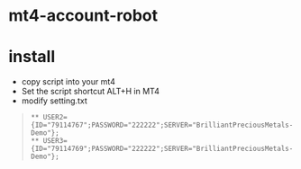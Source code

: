 # mt4-account-robot
install
======
* copy script into your mt4
* Set the script shortcut ALT+H in MT4
* modify setting.txt

>     ** USER2={ID="79114767";PASSWORD="222222";SERVER="BrilliantPreciousMetals-Demo"};
>     ** USER3={ID="79114769";PASSWORD="222222";SERVER="BrilliantPreciousMetals-Demo"};

